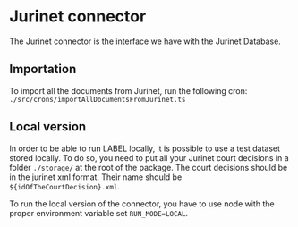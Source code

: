 # Jurinet connector

The Jurinet connector is the interface we have with the Jurinet Database.

## Importation

To import all the documents from Jurinet, run the following cron: `./src/crons/importAllDocumentsFromJurinet.ts`

## Local version

In order to be able to run LABEL locally, it is possible to use a test dataset stored locally.
To do so, you need to put all your Jurinet court decisions in a folder `./storage/` at the root of the
package. The court decisions should be in the jurinet xml format. Their name should be `${idOfTheCourtDecision}.xml`.

To run the local version of the connector, you have to use node with the proper environment variable set `RUN_MODE=LOCAL`.
